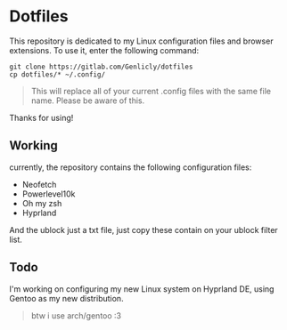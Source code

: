 # Dotfiles

This repository is dedicated to my Linux configuration files and browser extensions. To use it, enter the following command:

```shell
git clone https://gitlab.com/Genlicly/dotfiles
cp dotfiles/* ~/.config/
```

>This will replace all of your current .config files with the same file name. Please be aware of this.

Thanks for using!

## Working

currently, the repository contains the following configuration files:

- Neofetch
- Powerlevel10k
- Oh my zsh
- Hyprland

And the ublock just a txt file, just copy these contain on your ublock filter list.

## Todo

I'm working on configuring my new Linux system on Hyprland DE, using Gentoo as my new distribution.

> btw i use arch/gentoo :3
